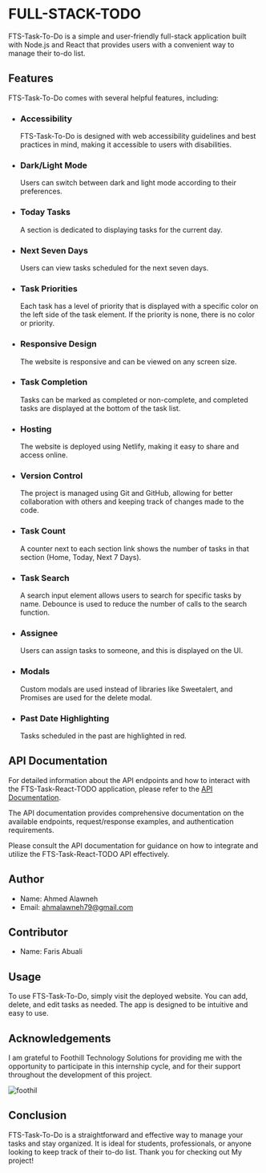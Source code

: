 # FULL-STACK-TODO

FTS-Task-To-Do is a simple and user-friendly full-stack application built with Node.js and React that provides users with a convenient way to manage their to-do list.

## Features
FTS-Task-To-Do comes with several helpful features, including:
- ### Accessibility
  FTS-Task-To-Do is designed with web accessibility guidelines and best practices in mind, making it accessible to users with disabilities.

- ### Dark/Light Mode
  Users can switch between dark and light mode according to their preferences.

- ### Today Tasks
  A section is dedicated to displaying tasks for the current day.

- ### Next Seven Days
  Users can view tasks scheduled for the next seven days.

- ### Task Priorities
  Each task has a level of priority that is displayed with a specific color on the left side of the task element.
  If the priority is none, there is no color or priority.

- ### Responsive Design
  The website is responsive and can be viewed on any screen size.

- ### Task Completion
  Tasks can be marked as completed or non-complete, and completed tasks are displayed at the bottom of the task list.

- ### Hosting
  The website is deployed using Netlify, making it easy to share and access online.

- ### Version Control
  The project is managed using Git and GitHub, allowing for better collaboration with others and keeping track of changes made to the code.

- ### Task Count
  A counter next to each section link shows the number of tasks in that section (Home, Today, Next 7 Days).

- ### Task Search
  A search input element allows users to search for specific tasks by name.
  Debounce is used to reduce the number of calls to the search function.

- ### Assignee
  Users can assign tasks to someone, and this is displayed on the UI.

- ### Modals
  Custom modals are used instead of libraries like Sweetalert, and Promises are used for the delete modal.

- ### Past Date Highlighting
  Tasks scheduled in the past are highlighted in red.
  
## API Documentation
For detailed information about the API endpoints and how to interact with the FTS-Task-React-TODO application, please refer to the 
[API Documentation](https://documenter.getpostman.com/view/21421351/2s93ecwqAn).

The API documentation provides comprehensive documentation on the available endpoints, request/response examples, and authentication requirements.

Please consult the API documentation for guidance on how to integrate and utilize the FTS-Task-React-TODO API effectively.

## Author
-  Name: Ahmed Alawneh
-  Email: ahmalawneh79@gmail.com

## Contributor
- Name: Faris Abuali

## Usage
To use FTS-Task-To-Do, simply visit the deployed website. You can add, delete, and edit tasks as needed.
The app is designed to be intuitive and easy to use.

## Acknowledgements
I am grateful to Foothill Technology Solutions for providing me with the opportunity to participate in this internship cycle,
and for their support throughout the development of this project.

![foothil](https://github.com/a7mad1112/full-stack-to-do/assets/93674478/efee7f02-14a1-443c-80d6-86fd3102439f)


## Conclusion
FTS-Task-To-Do is a straightforward and effective way to manage your tasks and stay organized.
It is ideal for students, professionals, or anyone looking to keep track of their to-do list.
Thank you for checking out My project!
